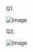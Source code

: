 Q1.

![image](https://user-images.githubusercontent.com/39467168/189451841-874a83cc-0d04-4527-9632-d2ef4b0bc2fd.png)

Q2.

![image](https://user-images.githubusercontent.com/39467168/189451751-8c1e4402-30d5-4f02-866c-60d0792a3565.png)
